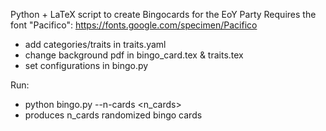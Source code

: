 Python + LaTeX script to create Bingocards for the EoY Party
Requires the font "Pacifico": https://fonts.google.com/specimen/Pacifico


- add categories/traits in traits.yaml
- change background pdf in bingo_card.tex & traits.tex
- set configurations in bingo.py

Run: 
- python bingo.py --n-cards <n_cards>
- produces n_cards randomized bingo cards
